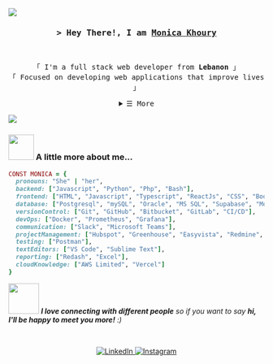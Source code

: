 ![](https://komarev.com/ghpvc/?username=monicakh&color=lightgrey)

<!-- Title -->
<h3 align="center">
        <samp>&gt; Hey There!, I am
                <b><a target="_blank" href="https://github.com/monicakh">Monica Khoury</a></b>
        </samp>
</h3>
<br>

<p align="center">
        <!-- Intro -->
        <samp>
                「 I'm a full stack web developer from <b>Lebanon</b> 」
                <br>
                「 Focused on developing web applications that improve lives</b> 」
                <br>
        </samp>
</p>

<details align="center">
    <summary> <samp>&#9776; More</samp></summary>
    <p align="center">
        <br>
        <!-- Activity Widget -->
        <img alt="Monica's GitHub Stats"
                src="https://github-readme-stats.vercel.app/api?username=monicakh&show_icons=true&theme=graywhite" />
        <br>
    </p>
</details>




![](https://github.com/halfrost/halfrost/blob/master/icons/header_1.png)

### <img src="https://media.giphy.com/media/VgCDAzcKvsR6OM0uWg/giphy.gif" width="50"> A little more about me...  

```ruby
CONST MONICA = {
  pronouns: "She" | "her",
  backend: ["Javascript", "Python", "Php", "Bash"],
  frontend: ["HTML", "Javascript", "Typescript", "ReactJs", "CSS", "Bootstrap", "Tailwind CSS", "JQuery"],
  database: ["Postgresql", "mySQL", "Oracle", "MS SQL", "Supabase", "MongoDB"],
  versionControl: ["Git", "GitHub", "Bitbucket", "GitLab", "CI/CD"],
  devOps: ["Docker", "Prometheus", "Grafana"],
  communication: ["Slack", "Microsoft Teams"],
  projectManagement: ["Hubspot", "Greenhouse", "Easyvista", "Redmine", "Freshdesk"],
  testing: ["Postman"],
  textEditors: ["VS Code", "Sublime Text"],
  reporting: ["Redash", "Excel"],
  cloudKnowledge: ["AWS Limited", "Vercel"]
}
```

<img src="https://media.giphy.com/media/LnQjpWaON8nhr21vNW/giphy.gif" width="60"> <em><b>I love connecting with different people</b> so if you want to say <b>hi, I'll be happy to meet you more!</b> :)</em>


<br>
<p align="center">
  <a href="https://www.linkedin.com/in/monicakhprivate" target="_blank">
    <img src="https://img.shields.io/badge/linkedin-%230077B5.svg?&style=for-the-badge&logo=linkedin&logoColor=white" alt="LinkedIn"/>
  </a>
  <a href="https://instagram.com/monicakhprivate" target="_blank">
    <img src="https://img.shields.io/badge/instagram-%23E4405F.svg?&style=for-the-badge&logo=instagram&logoColor=white" alt="Instagram"/>
</p>








